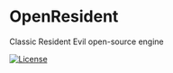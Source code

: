 # OpenResident
Classic Resident Evil open-source engine

[![License](https://img.shields.io/badge/License-BSD%202--Clause-orange.svg)](https://opensource.org/licenses/BSD-2-Clause)  
